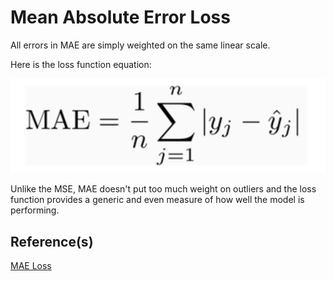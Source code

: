 # Mean Absolute Error Loss

All errors in MAE are simply weighted on the same linear scale.

Here is the loss function equation:

![mse](../../docs/MAELoss.png)

Unlike the MSE, MAE doesn't put too much weight on  outliers and the loss function provides a generic and even measure of how well the model is performing.

## Reference(s)
[MAE Loss](https://torchmetrics.readthedocs.io/en/stable/regression/mean_absolute_error.html)